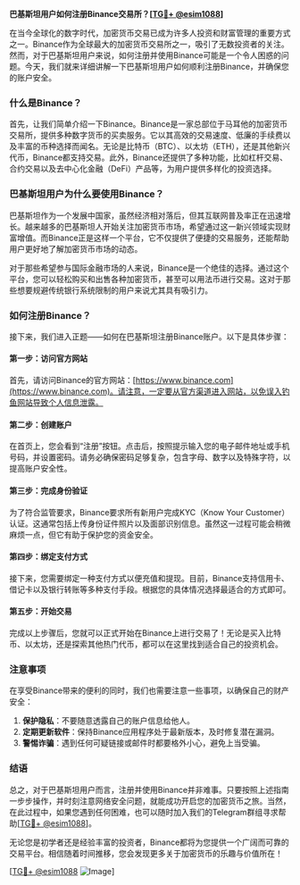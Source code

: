 **巴基斯坦用户如何注册Binance交易所？[[TG💪+ @esim1088](https://t.me/s/esim1088)]**

在当今全球化的数字时代，加密货币交易已成为许多人投资和财富管理的重要方式之一。Binance作为全球最大的加密货币交易所之一，吸引了无数投资者的关注。然而，对于巴基斯坦用户来说，如何注册并使用Binance可能是一个令人困惑的问题。今天，我们就来详细讲解一下巴基斯坦用户如何顺利注册Binance，并确保您的账户安全。

### 什么是Binance？

首先，让我们简单介绍一下Binance。Binance是一家总部位于马耳他的加密货币交易所，提供多种数字货币的买卖服务。它以其高效的交易速度、低廉的手续费以及丰富的币种选择而闻名。无论是比特币（BTC）、以太坊（ETH），还是其他新兴代币，Binance都支持交易。此外，Binance还提供了多种功能，比如杠杆交易、合约交易以及去中心化金融（DeFi）产品等，为用户提供多样化的投资选择。

### 巴基斯坦用户为什么要使用Binance？

巴基斯坦作为一个发展中国家，虽然经济相对落后，但其互联网普及率正在迅速增长。越来越多的巴基斯坦人开始关注加密货币市场，希望通过这一新兴领域实现财富增值。而Binance正是这样一个平台，它不仅提供了便捷的交易服务，还能帮助用户更好地了解加密货币市场的动态。

对于那些希望参与国际金融市场的人来说，Binance是一个绝佳的选择。通过这个平台，您可以轻松购买和出售各种加密货币，甚至可以用法币进行交易。这对于那些想要规避传统银行系统限制的用户来说尤其具有吸引力。

### 如何注册Binance？

接下来，我们进入正题——如何在巴基斯坦注册Binance账户。以下是具体步骤：

#### 第一步：访问官方网站

首先，请访问Binance的官方网站：[https://www.binance.com](https://www.binance.com)。请注意，一定要从官方渠道进入网站，以免误入钓鱼网站导致个人信息泄露。

#### 第二步：创建账户

在首页上，您会看到“注册”按钮。点击后，按照提示输入您的电子邮件地址或手机号码，并设置密码。请务必确保密码足够复杂，包含字母、数字以及特殊字符，以提高账户安全性。

#### 第三步：完成身份验证

为了符合监管要求，Binance要求所有新用户完成KYC（Know Your Customer）认证。这通常包括上传身份证件照片以及面部识别信息。虽然这一过程可能会稍微麻烦一点，但它有助于保护您的资金安全。

#### 第四步：绑定支付方式

接下来，您需要绑定一种支付方式以便充值和提现。目前，Binance支持信用卡、借记卡以及银行转账等多种支付手段。根据您的具体情况选择最适合的方式即可。

#### 第五步：开始交易

完成以上步骤后，您就可以正式开始在Binance上进行交易了！无论是买入比特币、以太坊，还是探索其他热门代币，都可以在这里找到适合自己的投资机会。

### 注意事项

在享受Binance带来的便利的同时，我们也需要注意一些事项，以确保自己的财产安全：

1. **保护隐私**：不要随意透露自己的账户信息给他人。
2. **定期更新软件**：保持Binance应用程序处于最新版本，及时修复潜在漏洞。
3. **警惕诈骗**：遇到任何可疑链接或邮件时都要格外小心，避免上当受骗。

### 结语

总之，对于巴基斯坦用户而言，注册并使用Binance并非难事。只要按照上述指南一步步操作，并时刻注意网络安全问题，就能成功开启您的加密货币之旅。当然，在此过程中，如果您遇到任何困难，也可以随时加入我们的Telegram群组寻求帮助[[TG💪+ @esim1088](https://t.me/s/esim1088)]。

无论您是初学者还是经验丰富的投资者，Binance都将为您提供一个广阔而可靠的交易平台。相信随着时间推移，您会发现更多关于加密货币的乐趣与价值所在！

[[TG💪+ @esim1088](https://t.me/s/esim1088) ![Image](https://i.postimg.cc/4NQfJmqS/Snipaste-2025-05-13-00-14-12.png)]